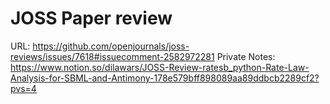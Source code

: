 # JOSS Paper review 

URL: https://github.com/openjournals/joss-reviews/issues/7618#issuecomment-2582972281
Private Notes: https://www.notion.so/dilawars/JOSS-Review-ratesb_python-Rate-Law-Analysis-for-SBML-and-Antimony-178e579bff898089aa89ddbcb2289cf2?pvs=4


